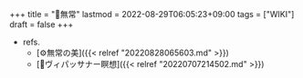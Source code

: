 +++
title = "📝無常"
lastmod = 2022-08-29T06:05:23+09:00
tags = ["WIKI"]
draft = false
+++

-   refs.
    -   [⚙無常の美]({{< relref "20220828065603.md" >}})
    -   [📝ヴィパッサナー瞑想]({{< relref "20220707214502.md" >}})
